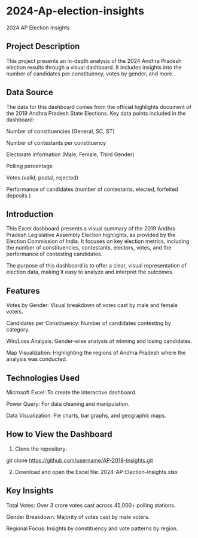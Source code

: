 # 2024-Ap-election-insights

2024 AP Election Insights

## Project Description

This project presents an in-depth analysis of the 2024 Andhra Pradesh election results through a visual dashboard. It includes insights into the number of candidates per constituency, votes by gender, and more.

## Data Source

The data for this dashboard comes from the official highlights document of the 2019 Andhra Pradesh State Elections. Key data points included in the dashboard:

Number of constituencies (General, SC, ST)

Number of contestants per constituency

Electorate information (Male, Female, Third Gender)

Polling percentage

Votes (valid, postal, rejected)

Performance of candidates (number of contestants, elected, forfeited deposits
)
## Introduction

This Excel dashboard presents a visual summary of the 2019 Andhra Pradesh Legislative Assembly Election highlights, as provided by the Election Commission of India. It focuses on key election metrics, including the number of constituencies, contestants, electors, votes, and the performance of contesting candidates.

The purpose of this dashboard is to offer a clear, visual representation of election data, making it easy to analyze and interpret the outcomes.


## Features

Votes by Gender: Visual breakdown of votes cast by male and female voters.

Candidates per Constituency: Number of candidates contesting by category.

Win/Loss Analysis: Gender-wise analysis of winning and losing candidates.

Map Visualization: Highlighting the regions of Andhra Pradesh where the analysis was conducted.


## Technologies Used

Microsoft Excel: To create the interactive dashboard.

Power Query: For data cleaning and manipulation.

Data Visualization: Pie charts, bar graphs, and geographic maps.


## How to View the Dashboard

1. Clone the repository:

git clone https://github.com/username/AP-2019-Insights.git


2. Download and open the Excel file:
2024-AP-Election-Insights.xlsx



## Key Insights

Total Votes: Over 3 crore votes cast across 45,000+ polling stations.

Gender Breakdown: Majority of votes cast by male voters.

Regional Focus: Insights by constituency and vote patterns by region.
